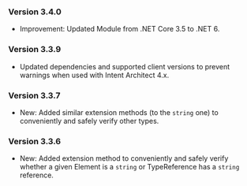 ### Version 3.4.0

- Improvement: Updated Module from .NET Core 3.5 to .NET 6.

### Version 3.3.9

- Updated dependencies and supported client versions to prevent warnings when used with Intent Architect 4.x.

### Version 3.3.7

- New: Added similar extension methods (to the `string` one) to conveniently and safely verify other types.

### Version 3.3.6

- New: Added extension method to conveniently and safely verify whether a given Element is a `string` or TypeReference has a `string` reference.